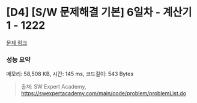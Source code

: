 # [D4] [S/W 문제해결 기본] 6일차 - 계산기1 - 1222 

[문제 링크](https://swexpertacademy.com/main/code/problem/problemDetail.do?contestProbId=AV14mbSaAEwCFAYD) 

### 성능 요약

메모리: 58,508 KB, 시간: 145 ms, 코드길이: 543 Bytes



> 출처: SW Expert Academy, https://swexpertacademy.com/main/code/problem/problemList.do